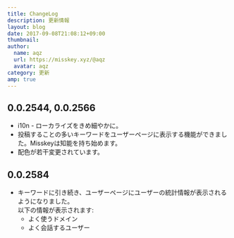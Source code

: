 ```yaml
---
title: ChangeLog
description: 更新情報
layout: blog
date: 2017-09-08T21:08:12+09:00
thumbnail: 
author:
  name: aqz
  url: https://misskey.xyz/@aqz
  avatar: aqz
category: 更新
amp: true
---
```


## 0.0.2544, 0.0.2566
- i10n - ローカライズをきめ細やかに。
- 投稿することの多いキーワードをユーザーページに表示する機能ができました。Misskeyは知能を持ち始めます。
- 配色が若干変更されています。


## 0.0.2584
- キーワードに引き続き、ユーザーページにユーザーの統計情報が表示されるようになりました。  
  以下の情報が表示されます:
  * よく使うドメイン
  * よく会話するユーザー
